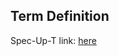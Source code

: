 ## Term Definition

Spec-Up-T link: <a href='https://weboftrust.github.io/WOT-terms/docs/glossary/jury'>here</a>
